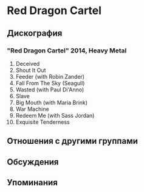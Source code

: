 # Red Dragon Cartel



## Дискография

### "Red Dragon Cartel" 2014, Heavy Metal

01. Deceived
02. Shout It Out
03. Feeder (with Robin Zander)
04. Fall From The Sky (Seagull)
05. Wasted (with Paul Di'Anno)
06. Slave
07. Big Mouth (with Maria Brink)
08. War Machine
09. Redeem Me (with Sass Jordan)
10. Exquisite Tenderness


## Отношения с другими группами


## Обсуждения


## Упоминания

